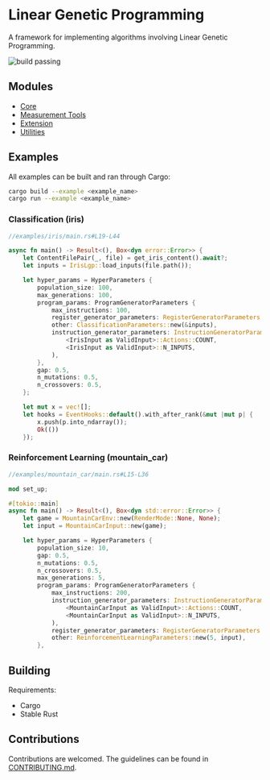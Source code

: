 # Linear Genetic Programming

A framework for implementing algorithms involving Linear Genetic Programming.

![build passing](https://github.com/urmzd/linear-genetic-programming/actions/workflows/develop.yml/badge.svg)

## Modules

-   [Core](src/core/)
-   [Measurement Tools](src/measure/)
-   [Extension](src/extensions/)
-   [Utilities](src/utils/)

## Examples

All examples can be built and ran through Cargo:

```bash
cargo build --example <example_name>
cargo run --example <example_name>
```

### Classification (iris)

```rust
//examples/iris/main.rs#L19-L44

async fn main() -> Result<(), Box<dyn error::Error>> {
    let ContentFilePair(_, file) = get_iris_content().await?;
    let inputs = IrisLgp::load_inputs(file.path());

    let hyper_params = HyperParameters {
        population_size: 100,
        max_generations: 100,
        program_params: ProgramGeneratorParameters {
            max_instructions: 100,
            register_generator_parameters: RegisterGeneratorParameters::new(1),
            other: ClassificationParameters::new(&inputs),
            instruction_generator_parameters: InstructionGeneratorParameters::new(
                <IrisInput as ValidInput>::Actions::COUNT,
                <IrisInput as ValidInput>::N_INPUTS,
            ),
        },
        gap: 0.5,
        n_mutations: 0.5,
        n_crossovers: 0.5,
    };

    let mut x = vec![];
    let hooks = EventHooks::default().with_after_rank(&mut |mut p| {
        x.push(p.into_ndarray());
        Ok(())
    });
```

### Reinforcement Learning (mountain_car)

```rust
//examples/mountain_car/main.rs#L15-L36

mod set_up;

#[tokio::main]
async fn main() -> Result<(), Box<dyn std::error::Error>> {
    let game = MountainCarEnv::new(RenderMode::None, None);
    let input = MountainCarInput::new(game);

    let hyper_params = HyperParameters {
        population_size: 10,
        gap: 0.5,
        n_mutations: 0.5,
        n_crossovers: 0.5,
        max_generations: 5,
        program_params: ProgramGeneratorParameters {
            max_instructions: 200,
            instruction_generator_parameters: InstructionGeneratorParameters::new(
                <MountainCarInput as ValidInput>::Actions::COUNT,
                <MountainCarInput as ValidInput>::N_INPUTS,
            ),
            register_generator_parameters: RegisterGeneratorParameters::new(3),
            other: ReinforcementLearningParameters::new(5, input),
        },
```

## Building

Requirements:

-   Cargo
-   Stable Rust

## Contributions

Contributions are welcomed. The guidelines can be found in [CONTRIBUTING.md](./CONTRIBUTING.md).
